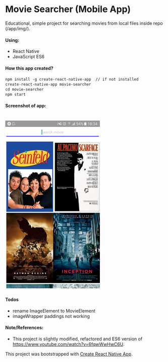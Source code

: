 # Movie Searcher (Mobile App)

Educational, simple project for searching movies from local files inside repo (/app/img/).

#### Using:  
- React Native
- JavaScript ES6

#### How this app created?
    npm install -g create-react-native-app  // if not installed
    create-react-native-app movie-searcher
    cd movie-searcher
    npm start    

#### Screenshot of app:  
<h1>
  <img src="screenshot.jpg" width="300">  
</h1>
     
#### Todos
  - rename ImageElement to MovieElement
  - imageWrapper paddings not working
    
    
#### Note/References:  
- This project is slightly modified, refactored and ES6 version of https://www.youtube.com/watch?v=6fqwWwHwC6U.

This project was bootstrapped with [Create React Native App](https://github.com/react-community/create-react-native-app).

